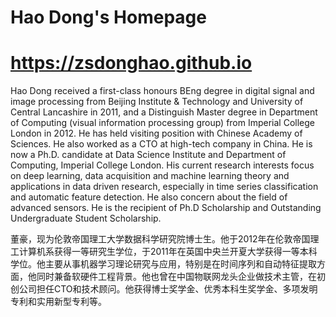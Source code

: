 # Hao Dong's Homepage

# https://zsdonghao.github.io

Hao Dong received a first-class honours BEng degree in digital signal and image processing from Beijing Institute & Technology and University of Central Lancashire in 2011, and a Distinguish Master degree in Department of Computing (visual information processing group) from Imperial College London in 2012. He has held visiting position with Chinese Academy of Sciences. He also worked as a CTO at high-tech company in China. He is now a Ph.D. candidate at Data Science Institute and Department of Computing, Imperial College London. His current research interests focus on deep learning, data acquisition and machine learning theory and applications in data driven research, especially in time series classification and automatic feature detection. He also concern about the field of advanced sensors. He is the recipient of Ph.D Scholarship and Outstanding Undergraduate Student Scholarship.

董豪，现为伦敦帝国理工大学数据科学研究院博士生。他于2012年在伦敦帝国理工计算机系获得一等研究生学位，于2011年在英国中央兰开夏大学获得一等本科学位。他主要从事机器学习理论研究与应用，特别是在时间序列和自动特征提取方面，他同时兼备软硬件工程背景。他也曾在中国物联网龙头企业做技术主管，在初创公司担任CTO和技术顾问。他获得博士奖学金、优秀本科生奖学金、多项发明专利和实用新型专利等。